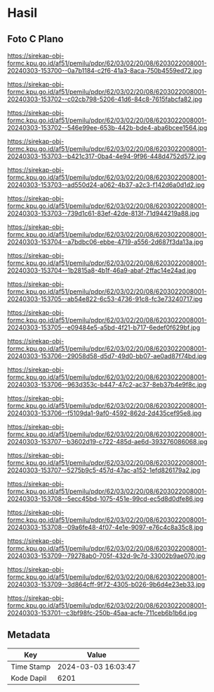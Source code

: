 # Hasil

## Foto C Plano

https://sirekap-obj-formc.kpu.go.id/af51/pemilu/pdpr/62/03/02/20/08/6203022008001-20240303-153700--0a7b1184-c2f6-41a3-8aca-750b4559ed72.jpg

https://sirekap-obj-formc.kpu.go.id/af51/pemilu/pdpr/62/03/02/20/08/6203022008001-20240303-153702--c02cb798-5206-41d6-84c8-7615fabcfa82.jpg

https://sirekap-obj-formc.kpu.go.id/af51/pemilu/pdpr/62/03/02/20/08/6203022008001-20240303-153702--546e99ee-653b-442b-bde4-aba6bcee1564.jpg

https://sirekap-obj-formc.kpu.go.id/af51/pemilu/pdpr/62/03/02/20/08/6203022008001-20240303-153703--b421c317-0ba4-4e94-9f96-448d4752d572.jpg

https://sirekap-obj-formc.kpu.go.id/af51/pemilu/pdpr/62/03/02/20/08/6203022008001-20240303-153703--ad550d24-a062-4b37-a2c3-f142d6a0d1d2.jpg

https://sirekap-obj-formc.kpu.go.id/af51/pemilu/pdpr/62/03/02/20/08/6203022008001-20240303-153703--739d1c61-83ef-42de-813f-71d944219a88.jpg

https://sirekap-obj-formc.kpu.go.id/af51/pemilu/pdpr/62/03/02/20/08/6203022008001-20240303-153704--a7bdbc06-ebbe-4719-a556-2d687f3da13a.jpg

https://sirekap-obj-formc.kpu.go.id/af51/pemilu/pdpr/62/03/02/20/08/6203022008001-20240303-153704--1b2815a8-4b1f-46a9-abaf-2ffac14e24ad.jpg

https://sirekap-obj-formc.kpu.go.id/af51/pemilu/pdpr/62/03/02/20/08/6203022008001-20240303-153705--ab54e822-6c53-4736-91c8-fc3e73240717.jpg

https://sirekap-obj-formc.kpu.go.id/af51/pemilu/pdpr/62/03/02/20/08/6203022008001-20240303-153705--e09484e5-a5bd-4f21-b717-6edef0f629bf.jpg

https://sirekap-obj-formc.kpu.go.id/af51/pemilu/pdpr/62/03/02/20/08/6203022008001-20240303-153706--29058d58-d5d7-49d0-bb07-ae0ad87f74bd.jpg

https://sirekap-obj-formc.kpu.go.id/af51/pemilu/pdpr/62/03/02/20/08/6203022008001-20240303-153706--963d353c-b447-47c2-ac37-8eb37b4e9f8c.jpg

https://sirekap-obj-formc.kpu.go.id/af51/pemilu/pdpr/62/03/02/20/08/6203022008001-20240303-153706--f5109da1-9af0-4592-862d-2d435cef95e8.jpg

https://sirekap-obj-formc.kpu.go.id/af51/pemilu/pdpr/62/03/02/20/08/6203022008001-20240303-153707--b3602d19-c722-485d-ae6d-393276086068.jpg

https://sirekap-obj-formc.kpu.go.id/af51/pemilu/pdpr/62/03/02/20/08/6203022008001-20240303-153707--5275b9c5-457d-47ac-a152-1efd826179a2.jpg

https://sirekap-obj-formc.kpu.go.id/af51/pemilu/pdpr/62/03/02/20/08/6203022008001-20240303-153708--5ecc45bd-1075-451e-99cd-ec5d8d0dfe86.jpg

https://sirekap-obj-formc.kpu.go.id/af51/pemilu/pdpr/62/03/02/20/08/6203022008001-20240303-153708--09a6fe48-4f07-4e1e-9097-e76c4c8a35c8.jpg

https://sirekap-obj-formc.kpu.go.id/af51/pemilu/pdpr/62/03/02/20/08/6203022008001-20240303-153709--79278ab0-705f-432d-9c7d-33002b9ae070.jpg

https://sirekap-obj-formc.kpu.go.id/af51/pemilu/pdpr/62/03/02/20/08/6203022008001-20240303-153709--3d864cff-9f72-4305-b026-9b6d4e23eb33.jpg

https://sirekap-obj-formc.kpu.go.id/af51/pemilu/pdpr/62/03/02/20/08/6203022008001-20240303-153701--c3bf98fc-250b-45aa-acfe-711ceb6b1b6d.jpg


## Metadata

| Key        | Value               |
| ---------- | ------------------- |
| Time Stamp | 2024-03-03 16:03:47 |
| Kode Dapil | 6201                |



